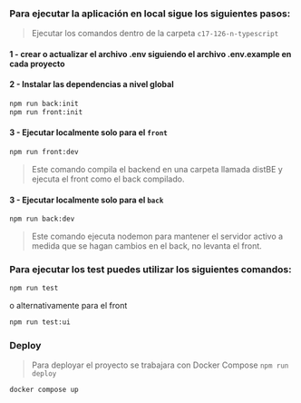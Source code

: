 ### Para ejecutar la aplicación en local sigue los siguientes pasos:

> Ejecutar los comandos dentro de la carpeta `c17-126-n-typescript`

#### 1 - crear o actualizar el archivo .env siguiendo el archivo .env.example en cada proyecto

#### 2 - Instalar las dependencias a nivel global

```bash
npm run back:init
npm run front:init
```

#### 3 - Ejecutar localmente solo para el `front`

```bash
npm run front:dev
```

> Este comando compila el backend en una carpeta llamada distBE y ejecuta el front como el back compilado.

#### 3 - Ejecutar localmente solo para el `back`

```bash
npm run back:dev
```

> Este comando ejecuta nodemon para mantener el servidor activo a medida que se hagan cambios en el back, no levanta el front.

### Para ejecutar los test puedes utilizar los siguientes comandos:

```bash
npm run test
```

o alternativamente para el front

```bash
npm run test:ui
```

### Deploy

> Para deployar el proyecto se trabajara con Docker Compose `npm run deploy`

```bash
docker compose up
```
